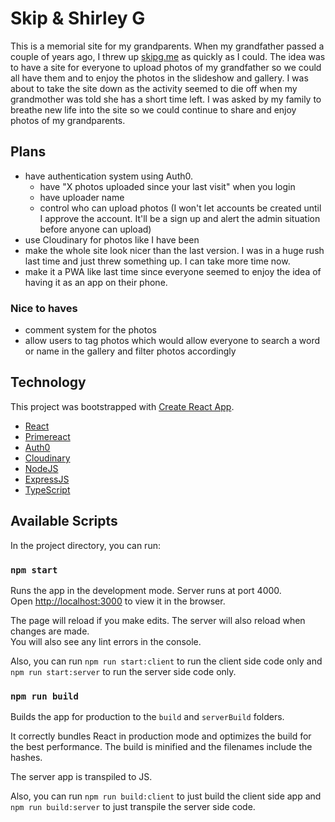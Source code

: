 # Skip & Shirley G

This is a memorial site for my grandparents. When my grandfather passed a couple of years ago, I threw up [skipg.me](https://skipg.me) as quickly as I could. The idea was to have a site for everyone to upload photos of my grandfather so we could all have them and to enjoy the photos in the slideshow and gallery. I was about to take the site down as the activity seemed to die off when my grandmother was told she has a short time left. I was asked by my family to breathe new life into the site so we could continue to share and enjoy photos of my grandparents.

## Plans

- have authentication system using Auth0.
  - have "X photos uploaded since your last visit" when you login
  - have uploader name
  - control who can upload photos (I won't let accounts be created until I approve the account. It'll be a sign up and alert the admin situation before anyone can upload)
- use Cloudinary for photos like I have been
- make the whole site look nicer than the last version. I was in a huge rush last time and just threw something up. I can take more time now.
- make it a PWA like last time since everyone seemed to enjoy the idea of having it as an app on their phone.

### Nice to haves

- comment system for the photos
- allow users to tag photos which would allow everyone to search a word or name in the gallery and filter photos accordingly

## Technology

This project was bootstrapped with [Create React App](https://github.com/facebook/create-react-app).

- [React](https://reactjs.org/)
- [Primereact](https://primefaces.org/)
- [Auth0](https://auth0.com/)
- [Cloudinary](https://cloudinary.com/)
- [NodeJS](https://nodejs.org/)
- [ExpressJS](https://expressjs.com/)
- [TypeScript](https://www.typescriptlang.org/)

## Available Scripts

In the project directory, you can run:

### `npm start`

Runs the app in the development mode. Server runs at port 4000.<br />
Open [http://localhost:3000](http://localhost:3000) to view it in the browser.

The page will reload if you make edits. The server will also reload when changes are made.<br />
You will also see any lint errors in the console.

Also, you can run `npm run start:client` to run the client side code only and `npm run start:server` to run the server side code only.

### `npm run build`

Builds the app for production to the `build` and `serverBuild` folders.<br />

It correctly bundles React in production mode and optimizes the build for the best performance. The build is minified and the filenames include the hashes.

The server app is transpiled to JS.

Also, you can run `npm run build:client` to just build the client side app and `npm run build:server` to just transpile the server side code.
